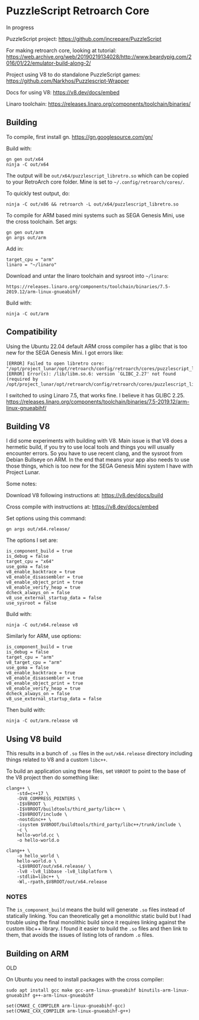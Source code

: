 # PuzzleScript Retroarch Core

In progress

PuzzleScript project:
https://github.com/increpare/PuzzleScript

For making retroarch core, looking at tutorial:
https://web.archive.org/web/20190219134028/http://www.beardypig.com/2016/01/22/emulator-build-along-2/

Project using V8 to do standalone PuzzleScript games:
https://github.com/Narkhos/Puzzlescript-Wrapper

Docs for using V8:
https://v8.dev/docs/embed

Linaro toolchain:
https://releases.linaro.org/components/toolchain/binaries/


## Building

To compile, first install gn. https://gn.googlesource.com/gn/

Build with:

    gn gen out/x64
    ninja -C out/x64

The output will be `out/x64/puzzlescript_libretro.so` which can be copied to your RetroArch core folder. Mine is set to `~/.config/retroarch/cores/`.

To quickly test output, do:

    ninja -C out/x86 && retroarch -L out/x64/puzzlescript_libretro.so

To compile for ARM based mini systems such as SEGA Genesis Mini, use the cross toolchain. Set args:

    gn gen out/arm
    gn args out/arm

Add in:

    target_cpu = "arm"
    linaro = "~/linaro"

Download and untar the linaro toolchain and sysroot into `~/linaro`:

    https://releases.linaro.org/components/toolchain/binaries/7.5-2019.12/arm-linux-gnueabihf/

Build with:

    ninja -C out/arm

## Compatibility

Using the Ubuntu 22.04 default ARM cross compiler has a glibc that is too new for the SEGA Genesis Mini. I got errors like:

    [ERROR] Failed to open libretro core: "/opt/project_lunar/opt/retroarch/config/retroarch/cores/puzzlescript_libretro.so"
    [ERROR] Error(s): /lib/libm.so.6: version `GLIBC_2.27' not found (required by /opt/project_lunar/opt/retroarch/config/retroarch/cores/puzzlescript_libretro.so)

I switched to using Linaro 7.5, that works fine. I believe it has GLIBC 2.25.
https://releases.linaro.org/components/toolchain/binaries/7.5-2019.12/arm-linux-gnueabihf/

## Building V8

I did some experiments with building with V8. Main issue is that V8 does a hermetic build, if you try to use local
tools and things you will usually encounter errors. So you have to use recent clang, and the sysroot from Debian Bullseye
on ARM. In the end that means your app also needs to use those things, which is too new for the SEGA Genesis Mini system
I have with Project Lunar.

Some notes:

Download V8 following instructions at: https://v8.dev/docs/build

Cross compile with instructions at: https://v8.dev/docs/embed

Set options using this command:

    gn args out/x64.release/

The options I set are:

    is_component_build = true
    is_debug = false
    target_cpu = "x64"
    use_goma = false
    v8_enable_backtrace = true
    v8_enable_disassembler = true
    v8_enable_object_print = true
    v8_enable_verify_heap = true
    dcheck_always_on = false
    v8_use_external_startup_data = false
    use_sysroot = false

Build with:

    ninja -C out/x64.release v8

Similarly for ARM, use options:

    is_component_build = true
    is_debug = false
    target_cpu = "arm"
    v8_target_cpu = "arm"
    use_goma = false
    v8_enable_backtrace = true
    v8_enable_disassembler = true
    v8_enable_object_print = true
    v8_enable_verify_heap = true
    dcheck_always_on = false
    v8_use_external_startup_data = false

Then build with:

    ninja -C out/arm.release v8


## Using V8 build

This results in a bunch of `.so` files in the `out/x64.release` directory including things related to V8 and a custom `libc++`.

To build an application using these files, set `V8ROOT` to point to the base of the V8 project then do something like:

    clang++ \
        -std=c++17 \
        -DV8_COMPRESS_POINTERS \
        -I$V8ROOT \
        -I$V8ROOT/buildtools/third_party/libc++ \
        -I$V8ROOT/include \
        -nostdinc++ \
        -isystem $V8ROOT/buildtools/third_party/libc++/trunk/include \
        -c \
        hello-world.cc \
        -o hello-world.o

    clang++ \
        -o hello_world \
        hello-world.o \
        -L$V8ROOT/out/x64.release/ \
        -lv8 -lv8_libbase -lv8_libplatform \
        -stdlib=libc++ \
        -Wl,-rpath,$V8ROOT/out/x64.release

### NOTES

The `is_component_build` means the build will generate `.so` files instead of statically linking. You can theoretically get
a monolithic static build but I had trouble using the final monolithic build since it requires linking against the custom
libc++ library. I found it easier to build the `.so` files and then link to them, that avoids the issues of listing lots
of random `.o` files.

## Building on ARM

OLD

On Ubuntu you need to install packages with the cross compiler:

    sudo apt install gcc make gcc-arm-linux-gnueabihf binutils-arm-linux-gnueabihf g++-arm-linux-gnueabihf

    set(CMAKE_C_COMPILER arm-linux-gnueabihf-gcc)
    set(CMAKE_CXX_COMPILER arm-linux-gnueabihf-g++)
